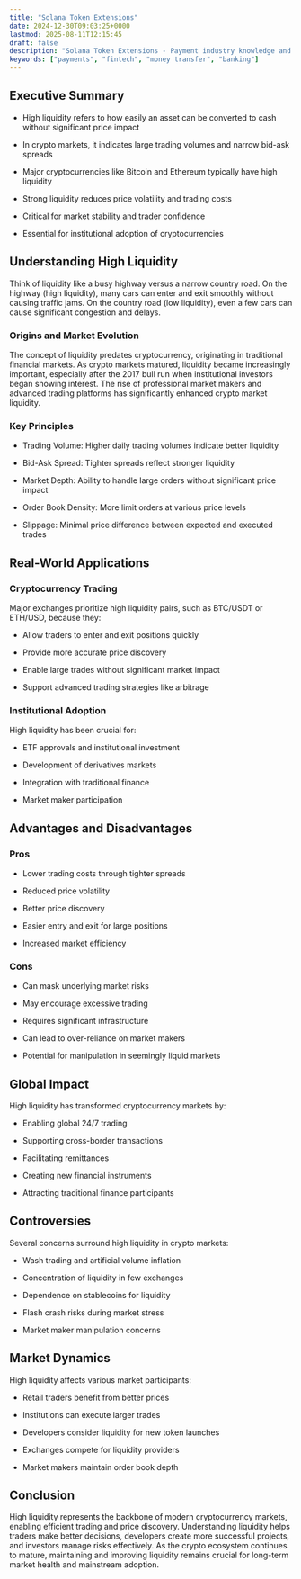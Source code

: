 ```yaml
---
title: "Solana Token Extensions"
date: 2024-12-30T09:03:25+0000
lastmod: 2025-08-11T12:15:45
draft: false
description: "Solana Token Extensions - Payment industry knowledge and insights"
keywords: ["payments", "fintech", "money transfer", "banking"]
---
```


## Executive Summary

- High liquidity refers to how easily an asset can be converted to cash without significant price impact

- In crypto markets, it indicates large trading volumes and narrow bid-ask spreads

- Major cryptocurrencies like Bitcoin and Ethereum typically have high liquidity

- Strong liquidity reduces price volatility and trading costs

- Critical for market stability and trader confidence

- Essential for institutional adoption of cryptocurrencies

## Understanding High Liquidity

Think of liquidity like a busy highway versus a narrow country road. On the highway (high liquidity), many cars can enter and exit smoothly without causing traffic jams. On the country road (low liquidity), even a few cars can cause significant congestion and delays.

### Origins and Market Evolution

The concept of liquidity predates cryptocurrency, originating in traditional financial markets. As crypto markets matured, liquidity became increasingly important, especially after the 2017 bull run when institutional investors began showing interest. The rise of professional market makers and advanced trading platforms has significantly enhanced crypto market liquidity.

### Key Principles

- Trading Volume: Higher daily trading volumes indicate better liquidity

- Bid-Ask Spread: Tighter spreads reflect stronger liquidity

- Market Depth: Ability to handle large orders without significant price impact

- Order Book Density: More limit orders at various price levels

- Slippage: Minimal price difference between expected and executed trades

## Real-World Applications

### Cryptocurrency Trading

Major exchanges prioritize high liquidity pairs, such as BTC/USDT or ETH/USD, because they:

- Allow traders to enter and exit positions quickly

- Provide more accurate price discovery

- Enable large trades without significant market impact

- Support advanced trading strategies like arbitrage

### Institutional Adoption

High liquidity has been crucial for:

- ETF approvals and institutional investment

- Development of derivatives markets

- Integration with traditional finance

- Market maker participation

## Advantages and Disadvantages

### Pros

- Lower trading costs through tighter spreads

- Reduced price volatility

- Better price discovery

- Easier entry and exit for large positions

- Increased market efficiency

### Cons

- Can mask underlying market risks

- May encourage excessive trading

- Requires significant infrastructure

- Can lead to over-reliance on market makers

- Potential for manipulation in seemingly liquid markets

## Global Impact

High liquidity has transformed cryptocurrency markets by:

- Enabling global 24/7 trading

- Supporting cross-border transactions

- Facilitating remittances

- Creating new financial instruments

- Attracting traditional finance participants

## Controversies

Several concerns surround high liquidity in crypto markets:

- Wash trading and artificial volume inflation

- Concentration of liquidity in few exchanges

- Dependence on stablecoins for liquidity

- Flash crash risks during market stress

- Market maker manipulation concerns

## Market Dynamics

High liquidity affects various market participants:

- Retail traders benefit from better prices

- Institutions can execute larger trades

- Developers consider liquidity for new token launches

- Exchanges compete for liquidity providers

- Market makers maintain order book depth

## Conclusion

High liquidity represents the backbone of modern cryptocurrency markets, enabling efficient trading and price discovery. Understanding liquidity helps traders make better decisions, developers create more successful projects, and investors manage risks effectively. As the crypto ecosystem continues to mature, maintaining and improving liquidity remains crucial for long-term market health and mainstream adoption.